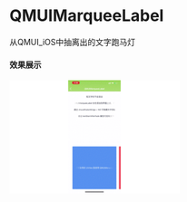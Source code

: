 # QMUIMarqueeLabel
从QMUI_iOS中抽离出的文字跑马灯
#### 效果展示 

<img src="https://github.com/lztbwlkj/QMUIMarqueeLabel/blob/master/QMUIMarqueeLabelDemo.gif" width="300">
